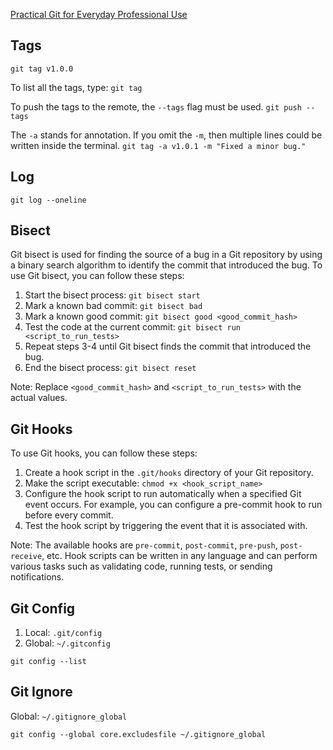 [Practical Git for Everyday Professional Use](https://egghead.io/courses/practical-git-for-everyday-professional-use)

## Tags

`git tag v1.0.0`

To list all the tags, type:
`git tag`

To push the tags to the remote, the `--tags` flag must be used.
`git push --tags`

The `-a` stands for annotation.
If you omit the `-m`, then multiple lines could be written inside the terminal.
`git tag -a v1.0.1 -m "Fixed a minor bug."`

## Log

`git log --oneline`


## Bisect

Git bisect is used for finding the source of a bug in a Git repository by using a binary search algorithm to identify the commit that introduced the bug.
To use Git bisect, you can follow these steps:

1. Start the bisect process: `git bisect start`
2. Mark a known bad commit: `git bisect bad`
3. Mark a known good commit: `git bisect good <good_commit_hash>`
4. Test the code at the current commit: `git bisect run <script_to_run_tests>`
5. Repeat steps 3-4 until Git bisect finds the commit that introduced the bug.
6. End the bisect process: `git bisect reset`

Note: Replace `<good_commit_hash>` and `<script_to_run_tests>` with the actual values.


## Git Hooks

To use Git hooks, you can follow these steps:

1. Create a hook script in the `.git/hooks` directory of your Git repository.
2. Make the script executable: `chmod +x <hook_script_name>`
3. Configure the hook script to run automatically when a specified Git event occurs. For example, you can configure a pre-commit hook to run before every commit.
4. Test the hook script by triggering the event that it is associated with.

Note: The available hooks are `pre-commit`, `post-commit`, `pre-push`, `post-receive`, etc. Hook scripts can be written in any language and can perform various tasks such as validating code, running tests, or sending notifications.


## Git Config

1. Local: `.git/config`
2. Global: `~/.gitconfig`

`git config --list`

## Git Ignore

Global: `~/.gitignore_global`

`git config --global core.excludesfile ~/.gitignore_global`